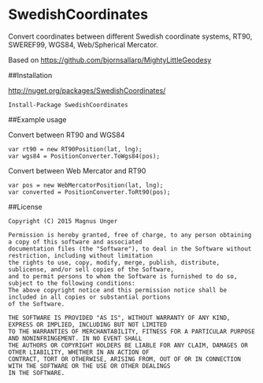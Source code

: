 # SwedishCoordinates

Convert coordinates between different Swedish coordinate systems, RT90, SWEREF99, WGS84, Web/Spherical Mercator.

Based on https://github.com/bjornsallarp/MightyLittleGeodesy

##Installation

http://nuget.org/packages/SwedishCoordinates/

    Install-Package SwedishCoordinates

##Example usage

Convert between RT90 and WGS84

    var rt90 = new RT90Position(lat, lng);
    var wgs84 = PositionConverter.ToWgs84(pos);
    
Convert between Web Mercator and RT90

    var pos = new WebMercatorPosition(lat, lng);
    var converted = PositionConverter.ToRt90(pos);

##License

    Copyright (C) 2015 Magnus Unger
    
    Permission is hereby granted, free of charge, to any person obtaining a copy of this software and associated 
    documentation files (the "Software"), to deal in the Software without restriction, including without limitation 
    the rights to use, copy, modify, merge, publish, distribute, sublicense, and/or sell copies of the Software, 
    and to permit persons to whom the Software is furnished to do so, subject to the following conditions:
    The above copyright notice and this permission notice shall be included in all copies or substantial portions 
    of the Software.
    
    THE SOFTWARE IS PROVIDED "AS IS", WITHOUT WARRANTY OF ANY KIND, EXPRESS OR IMPLIED, INCLUDING BUT NOT LIMITED 
    TO THE WARRANTIES OF MERCHANTABILITY, FITNESS FOR A PARTICULAR PURPOSE AND NONINFRINGEMENT. IN NO EVENT SHALL 
    THE AUTHORS OR COPYRIGHT HOLDERS BE LIABLE FOR ANY CLAIM, DAMAGES OR OTHER LIABILITY, WHETHER IN AN ACTION OF 
    CONTRACT, TORT OR OTHERWISE, ARISING FROM, OUT OF OR IN CONNECTION WITH THE SOFTWARE OR THE USE OR OTHER DEALINGS 
    IN THE SOFTWARE.
